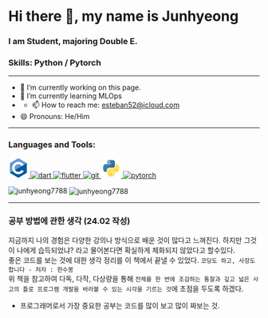 # Hi there 👋, my name is Junhyeong
### I am Student, majoring Double E.
### Skills: Python / Pytorch

---
- 🔭 I’m currently working on this page. 
- 🌱 I’m currently learning MLOps
- - 📫 How to reach me: esteban52@icloud.com 
- 😄 Pronouns: He/Him 
---

<h3 align="left">Languages and Tools:</h3>
<p align="left"> <a href="https://www.cprogramming.com/" target="_blank" rel="noreferrer"> <img src="https://raw.githubusercontent.com/devicons/devicon/master/icons/c/c-original.svg" alt="c" width="40" height="40"/> </a> <a href="https://dart.dev" target="_blank" rel="noreferrer"> <img src="https://www.vectorlogo.zone/logos/dartlang/dartlang-icon.svg" alt="dart" width="40" height="40"/> </a> <a href="https://flutter.dev" target="_blank" rel="noreferrer"> <img src="https://www.vectorlogo.zone/logos/flutterio/flutterio-icon.svg" alt="flutter" width="40" height="40"/> </a> <a href="https://git-scm.com/" target="_blank" rel="noreferrer"> <img src="https://www.vectorlogo.zone/logos/git-scm/git-scm-icon.svg" alt="git" width="40" height="40"/> </a> <a href="https://www.python.org" target="_blank" rel="noreferrer"> <img src="https://raw.githubusercontent.com/devicons/devicon/master/icons/python/python-original.svg" alt="python" width="40" height="40"/> </a> <a href="https://pytorch.org/" target="_blank" rel="noreferrer"> <img src="https://www.vectorlogo.zone/logos/pytorch/pytorch-icon.svg" alt="pytorch" width="40" height="40"/> </a> </p>  



<p><img align="left" src="https://github-readme-stats.vercel.app/api/top-langs?username=junhyeong7788&show_icons=true&locale=en&layout=compact" alt="junhyeong7788" /></p>

<p>&nbsp;<img align="center" src="https://github-readme-stats.vercel.app/api?username=junhyeong7788&show_icons=true&locale=en" alt="junhyeong7788" /></p>

---
### 공부 방법에 관한 생각 (24.02 작성)
지금까지 나의 경험은 다양한 강의나 방식으로 배운 것이 많다고 느껴진다. 하지만 그것이 나에게 습득되었냐? 라고 물어본다면 확실하게 체화되지 않았다고 할수있다.  
좋은 코드를 보는 것에 대한 생각 정리를 이 책에서 끝낼 수 있었다. `코딩도 하고, 사장도 합니다 - 저자 : 한수봉`   
위 책을 참고하여 다독, 다작, 다상량을 통해 `전체를 한 번에 조감하는 통찰과 깊고 넓은 사고의 틀로 프로그램 개발을 바라볼 수 있는 시각을 기르는 것`에 초점을 두도록 하겠다.
- 프로그래머로서 가장 중요한 공부는 코드를 많이 보고 많이 짜보는 것.
